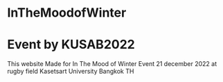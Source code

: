 # InTheMoodofWinter
# Event by KUSAB2022

This website Made for In The Mood of Winter Event
21 december 2022 at rugby field Kasetsart University Bangkok TH
